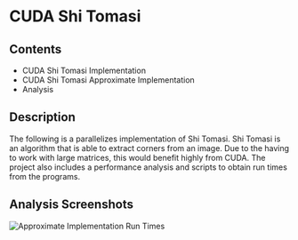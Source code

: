 # CUDA Shi Tomasi
Contents
--------

* CUDA Shi Tomasi Implementation
* CUDA Shi Tomasi Approximate Implementation
* Analysis

Description
-----------

The following is a parallelizes implementation of Shi Tomasi. Shi Tomasi is an algorithm that is able to extract corners from an image. Due to the having to work with large matrices, this would benefit highly from CUDA. The project also includes a performance analysis and scripts to obtain run times from the programs. 

Analysis Screenshots
--------------------

![Approximate Implementation Run Times](/ANALYSIS/approximate_runtimes.png)

